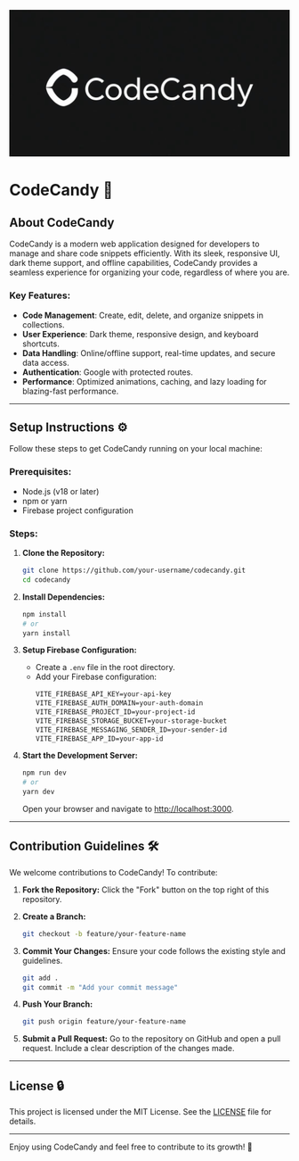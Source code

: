 ![](./public/logo.jpg)
# CodeCandy 🍬

&#x20;  &#x20;

## About CodeCandy

CodeCandy is a modern web application designed for developers to manage and share code snippets efficiently. With its sleek, responsive UI, dark theme support, and offline capabilities, CodeCandy provides a seamless experience for organizing your code, regardless of where you are.

### Key Features:

- **Code Management**: Create, edit, delete, and organize snippets in collections.
- **User Experience**: Dark theme, responsive design, and keyboard shortcuts.
- **Data Handling**: Online/offline support, real-time updates, and secure data access.
- **Authentication**: Google with protected routes.
- **Performance**: Optimized animations, caching, and lazy loading for blazing-fast performance.

---

## Setup Instructions ⚙️

Follow these steps to get CodeCandy running on your local machine:

### Prerequisites:

- Node.js (v18 or later)
- npm or yarn
- Firebase project configuration

### Steps:

1. **Clone the Repository:**

   ```bash
   git clone https://github.com/your-username/codecandy.git
   cd codecandy
   ```

2. **Install Dependencies:**

   ```bash
   npm install
   # or
   yarn install
   ```

3. **Setup Firebase Configuration:**

   - Create a `.env` file in the root directory.
   - Add your Firebase configuration:
     ```env
     VITE_FIREBASE_API_KEY=your-api-key
     VITE_FIREBASE_AUTH_DOMAIN=your-auth-domain
     VITE_FIREBASE_PROJECT_ID=your-project-id
     VITE_FIREBASE_STORAGE_BUCKET=your-storage-bucket
     VITE_FIREBASE_MESSAGING_SENDER_ID=your-sender-id
     VITE_FIREBASE_APP_ID=your-app-id
     ```

4. **Start the Development Server:**

   ```bash
   npm run dev
   # or
   yarn dev
   ```

   Open your browser and navigate to [http://localhost:3000](http://localhost:3000).

---

## Contribution Guidelines 🛠️

We welcome contributions to CodeCandy! To contribute:

1. **Fork the Repository:**
   Click the "Fork" button on the top right of this repository.

2. **Create a Branch:**

   ```bash
   git checkout -b feature/your-feature-name
   ```

3. **Commit Your Changes:**
   Ensure your code follows the existing style and guidelines.

   ```bash
   git add .
   git commit -m "Add your commit message"
   ```

4. **Push Your Branch:**

   ```bash
   git push origin feature/your-feature-name
   ```

5. **Submit a Pull Request:**
   Go to the repository on GitHub and open a pull request. Include a clear description of the changes made.

---

## License 🔒

This project is licensed under the MIT License. See the [LICENSE](LICENSE) file for details.

---

Enjoy using CodeCandy and feel free to contribute to its growth! 🌟

